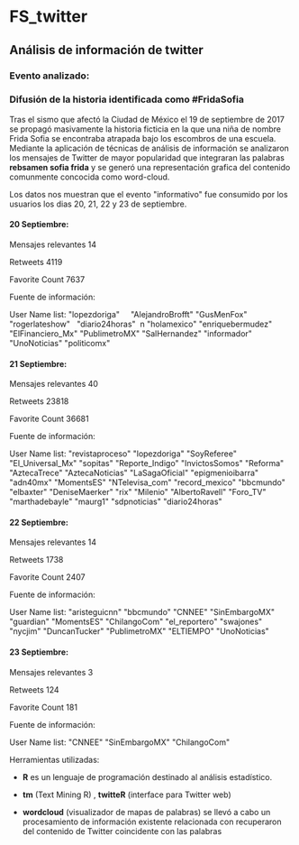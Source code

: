 # FS_twitter
## Análisis de información de twitter    

### Evento analizado: 

### Difusión de la historia identificada como #FridaSofia

Tras el sismo que afectó la Ciudad de México el 19 de septiembre de 2017 se propagó masivamente la historia ficticia en la que una niña de nombre Frida Sofia se encontraba atrapada bajo los escombros de una escuela. Mediante la aplicación de técnicas de análisis de información se analizaron los mensajes de Twitter de mayor popularidad que integraran las palabras **rebsamen sofia frida** y se generó una representación grafica del contenido comunmente concocida como word-cloud.

Los datos nos muestran que el evento "informativo" fue consumido por los usuarios los dias 20, 21, 22 y 23 de septiembre. 

#### 20 Septiembre:

Mensajes relevantes 14

Retweets  4119    

Favorite Count  7637

Fuente de información:

User Name list: "lopezdoriga"     "AlejandroBrofft" "GusMenFox" "rogerlateshow"   "diario24horas"  n "holamexico" "enriquebermudez" "ElFinanciero_Mx" "PublimetroMX" "SalHernandez" "informador" "UnoNoticias" "politicomx"

#### 21 Septiembre:

Mensajes relevantes 40

Retweets  23818  

Favorite Count   36681

Fuente de información:

User Name list: "revistaproceso"  "lopezdoriga"     "SoyReferee"  "El_Universal_Mx" "sopitas"  "Reporte_Indigo" "InvictosSomos"   "Reforma"         "AztecaTrece" "AztecaNoticias"  "LaSagaOficial"   "epigmenioibarra" "adn40mx"  "MomentsES" "NTelevisa_com" "record_mexico"   "bbcmundo"        "elbaxter"  "DeniseMaerker"   "rix" "Milenio"  "AlbertoRavell"   "Foro_TV" "marthadebayle" "maurg1"   "sdpnoticias"     "diario24horas"  

#### 22 Septiembre:

Mensajes relevantes 14

Retweets  1738   

Favorite Count  2407

Fuente de información:

User Name list:  "aristeguicnn" "bbcmundo"     "CNNEE" "SinEmbargoMX" "guardian"     "MomentsES"   "ChilangoCom"  "el_reportero" "swajones"  "nycjim"       "DuncanTucker" "PublimetroMX"   "ELTIEMPO"     "UnoNoticias" 



#### 23 Septiembre:

Mensajes relevantes 3

Retweets 124      

Favorite Count  181

Fuente de información:

User Name list:  "CNNEE" "SinEmbargoMX" "ChilangoCom" 






Herramientas utilizadas:
- **R** es  un lenguaje de programación destinado al análisis estadístico. 

- **tm** (Text Mining R) , **twitteR** (interface para Twitter web) 
- **wordcloud** (visualizador de mapas de palabras) se llevó a cabo un procesamiento de información existente relacionada con recuperaron del contenido de Twitter coincidente con las palabras 

